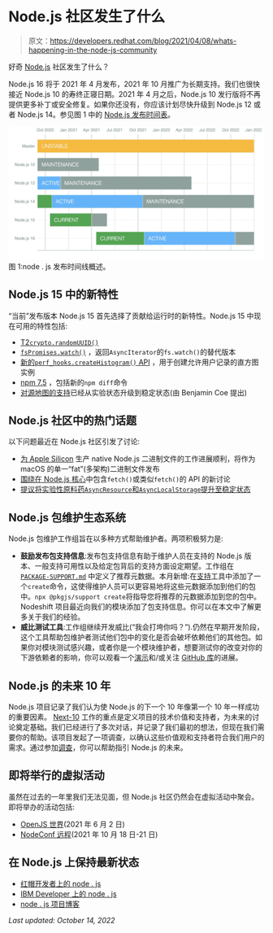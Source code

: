 # Node.js 社区发生了什么

> 原文：<https://developers.redhat.com/blog/2021/04/08/whats-happening-in-the-node-js-community>

好奇 [Node.js](/topics/nodejs/) 社区发生了什么？

Node.js 16 将于 2021 年 4 月发布，2021 年 10 月推广为长期支持。我们也很快接近 Node.js 10 的寿终正寝日期。2021 年 4 月之后，Node.js 10 发行版将不再提供更多补丁或安全修复。如果你还没有，你应该计划尽快升级到 Node.js 12 或者 Node.js 14。参见图 1 中的 [Node.js 发布时间表](https://github.com/nodejs/release#release-schedule)。

![Node.js release timeline spanning October 2020 to January 2023.](img/1aae987f5c169a737712200cd1b49bc8.png)
图 1:node . js 发布时间线概述。

## Node.js 15 中的新特性

“当前”发布版本 Node.js 15 首先选择了贡献给运行时的新特性。Node.js 15 中现在可用的特性包括:

*   [T2`crypto.randomUUID()`](https://github.com/nodejs/node/pull/36729)
*   [`fsPromises.watch()`](https://github.com/nodejs/node/pull/37179) ，返回`AsyncIterator`的`fs.watch()`的替代版本
*   [新的`perf_hooks.createHistogram()` API](https://github.com/nodejs/node/pull/37155) ，用于创建允许用户记录的直方图实例
*   [npm 7.5](https://github.com/nodejs/node/pull/37117) ，包括新的`npm diff`命令
*   [对源地图的支持](https://github.com/nodejs/node/pull/37362)已经从实验状态升级到稳定状态(由 Benjamin Coe 提出)

## Node.js 社区中的热门话题

以下问题最近在 Node.js 社区引发了讨论:

*   [为 Apple Silicon](https://github.com/nodejs/node/issues/37309) 生产 native Node.js 二进制文件的工作进展顺利，将作为 macOS 的单一“fat”(多架构)二进制文件发布
*   [围绕在 Node.js 核心](https://github.com/nodejs/node/issues/19393#)中包含`fetch()`或类似`fetch()`的 API 的新讨论
*   [提议将实验性原料药`AsyncResource`和`AsyncLocalStorage`提升至稳定状态](https://github.com/nodejs/node/issues/35286#)

## Node.js 包维护生态系统

Node.js 包维护工作组旨在以多种方式帮助维护者。两项积极努力是:

*   **鼓励发布包支持信息**:发布包支持信息有助于维护人员在支持的 Node.js 版本、一般支持可用性以及给定包背后的支持方面设定期望。工作组在 [`PACKAGE-SUPPORT.md`](https://github.com/nodejs/package-maintenance/blob/main/docs/PACKAGE-SUPPORT.md) 中定义了推荐元数据。本月新增:在[支持](https://github.com/pkgjs/support)工具中添加了一个`create`命令，这使得维护人员可以更容易地将这些元数据添加到他们的包中。`npx @pkgjs/support create`将指导您将推荐的元数据添加到您的包中。Nodeshift 项目最近向我们的模块添加了包支持信息。你可以在本文中了解更多关于我们的经验。
*   **威比测试工具**:工作组继续开发威比(“我会打垮你吗？”).仍然在早期开发阶段，这个工具帮助包维护者测试他们包中的变化是否会破坏依赖他们的其他包。如果你对模块测试感兴趣，或者你是一个模块维护者，想要测试你的改变对你的下游依赖者的影响，你可以观看一个[演示](https://youtu.be/m4SMPUshtzY?t=47)和/或关注 [GitHub 库](https://github.com/pkgjs/wiby)的进展。

## Node.js 的未来 10 年

Node.js 项目记录了我们认为使 Node.js 的下一个 10 年像第一个 10 年一样成功的重要因素。 [Next-10](https://github.com/nodejs/next-10) 工作的重点是定义项目的技术价值和支持者，为未来的讨论奠定基础。我们已经进行了多次对话，并记录了我们最初的想法，但现在我们需要你的帮助。该项目发起了一项调查，以确认这些价值观和支持者符合我们用户的需求。通过参加[调查](https://www.surveymonkey.com/r/8PFGKV5)，你可以帮助指引 Node.js 的未来。

## 即将举行的虚拟活动

虽然在过去的一年里我们无法见面，但 Node.js 社区仍然会在虚拟活动中聚会。即将举办的活动包括:

*   [OpenJS 世界](https://openjsf.org/openjs-world-2021/)(2021 年 6 月 2 日)
*   [NodeConf 远程](https://www.nodeconfremote.com/)(2021 年 10 月 18 日-21 日)

## 在 Node.js 上保持最新状态

*   [红帽开发者上的 node . js](/topics/nodejs)
*   [IBM Developer 上的 node . js](https://developer.ibm.com/languages/node-js/)
*   [node . js 项目博客](https://nodejs.org/en/blog/)

*Last updated: October 14, 2022*